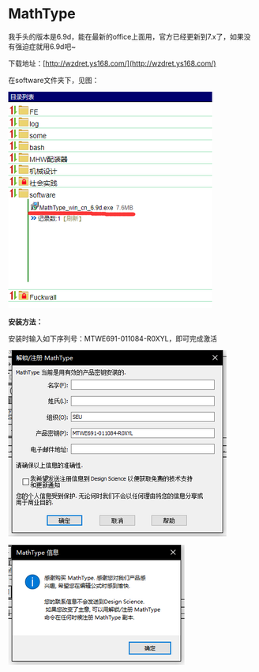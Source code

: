 # MathType

我手头的版本是6.9d，能在最新的office上面用，官方已经更新到7.x了，如果没有强迫症就用6.9d吧~

下载地址：[http://wzdret.ys168.com/](http://wzdret.ys168.com/)

在software文件夹下，见图： 

![](.gitbook/assets/image%20%281%29.png)

**安装方法：**

安装时输入如下序列号：MTWE691-011084-R0XYL，即可完成激活

![](.gitbook/assets/image%20%282%29.png)

![](.gitbook/assets/image%20%283%29.png)

